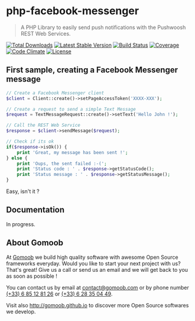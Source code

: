# php-facebook-messenger

> A PHP Library to easily send push notifications with the Pushwoosh REST Web Services.

[![Total Downloads](https://img.shields.io/packagist/dt/gomoob/php-facebook-messenger.svg?style=flat)](https://packagist.org/packages/gomoob/php-facebook-messenger) 
[![Latest Stable Version](https://img.shields.io/packagist/v/gomoob/php-facebook-messenger.svg?style=flat)](https://packagist.org/packages/gomoob/php-facebook-messenger) 
[![Build Status](https://img.shields.io/travis/gomoob/php-facebook-messenger.svg?style=flat)](https://travis-ci.org/gomoob/php-facebook-messenger)
[![Coverage](https://img.shields.io/coveralls/gomoob/php-facebook-messenger.svg?style=flat)](https://coveralls.io/r/gomoob/php-facebook-messenger?branch=master)
[![Code Climate](https://img.shields.io/codeclimate/github/gomoob/php-facebook-messenger.svg?style=flat)](https://codeclimate.com/github/gomoob/php-facebook-messenger)
[![License](https://img.shields.io/packagist/l/gomoob/php-facebook-messenger.svg?style=flat)](https://packagist.org/packages/gomoob/php-facebook-messenger)

## First sample, creating a Facebook Messenger message

```php
// Create a Facebook Messenger client
$client = Client::create()->setPageAccessToken('XXXX-XXX');

// Create a request to send a simple Text Message
$request = TextMessageRequest::create()->setText('Hello John !');

// Call the REST Web Service
$response = $client->sendMessage($request);

// Check if its ok
if($response->isOk()) {
    print 'Great, my message has been sent !';
} else {
    print 'Oups, the sent failed :-('; 
    print 'Status code : ' . $response->getStatusCode();
    print 'Status message : ' . $response->getStatusMessage();
}
```

Easy, isn't it ? 

## Documentation

In progress.

## About Gomoob

At [Gomoob](https://www.gomoob.com) we build high quality software with awesome Open Source frameworks everyday. Would 
you like to start your next project with us? That's great! Give us a call or send us an email and we will get back to 
you as soon as possible !

You can contact us by email at [contact@gomoob.com](mailto:contact@gomoob.com) or by phone number 
[(+33) 6 85 12 81 26](tel:+33685128126) or [(+33) 6 28 35 04 49](tel:+33685128126).

Visit also http://gomoob.github.io to discover more Open Source softwares we develop.
